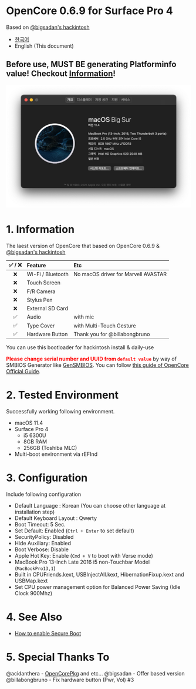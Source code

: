 # OpenCore 0.6.9 for Surface Pro 4
Based on [@bigsadan's hackintosh](https://github.com/bigsadan/surface-pro-4-hackintosh)

- [한국어](https://github.com/icaros7/OpenCore_Surface_Pro_4/blob/opencore-0.6.9/Readme_ko.md)
- English (This document)

## **Before use, MUST BE generating Platforminfo value!** Checkout [Information](#1.-Information)!

![](screenshot.png)

# 1. Information
The laest version of OpenCore that based on OpenCore 0.6.9 & [@bigsadan's hackintosh](https://github.com/bigsadan/surface-pro-4-hackintosh)

|✅ / ❌|Feature|Etc|
|:---:|:---|:---|
|❌|Wi-Fi / Bluetooth|No macOS driver for Marvell AVASTAR|
|❌|Touch Screen||
|❌|F/R Camera||
|❌|Stylus Pen||
|❌|External SD Card||
|✅|Audio|with mic|
|✅|Type Cover|with Multi-Touch Gesture|
|✅|Hardware Button|Thank you for @billabongbruno|


You can use this bootloader for hackintosh install & daily-use

<span style="color:red">**Please change serial number and UUID from `default value`**</span> by way of SMBIOS Generator like [GenSMBIOS](https://github.com/corpnewt/GenSMBIOS). You can follow [this guide of OpenCore Official Guide](https://dortania.github.io/OpenCore-Install-Guide/config-laptop.plist/skylake.html#platforminfo).

# 2. Tested Environment
Successfully working following environment.

- macOS 11.4
- Surface Pro 4
    - i5 6300U
    - 8GB RAM
    - 256GB (Toshiba MLC)
- Multi-boot environment via rEFInd

# 3. Configuration
Include following configuration

- Default Language : Korean (You can choose other language at installation step)
- Default Keyboard Layout : Qwerty
- Boot Timeout: 5 Sec.
- Set Default: Enabled (`Ctrl + Enter` to set default)
- SecurityPolicy: Disabled
- Hide Auxiliary: Enabled
- Boot Verbose: Disable
- Apple Hot Key: Enable (`Cmd + V` to boot with Verse mode)
- MacBook Pro 13-Inch Late 2016 i5 non-Touchbar Model (`MacBookPro13,1`)
- Built in CPUFriends.kext, USBInjectAll.kext, HibernationFixup.kext and USBMap.kext
- Set CPU power management option for Balanced Power Saving (Idle Clock 900Mhz) 

# 4. See Also
- [How to enable Secure Boot](https://github.com/badstorm/surface-pro-7-opencore/blob/master/SecureBoot.With.Grub.md)

# 5. Special Thanks To
@acidanthera - [OpenCorePkg](https://github.com/acidanthera/OpenCorePkg) and etc...
@bigsadan - Offer based version
@billabongbruno - Fix hardware button (Pwr, Vol) #3